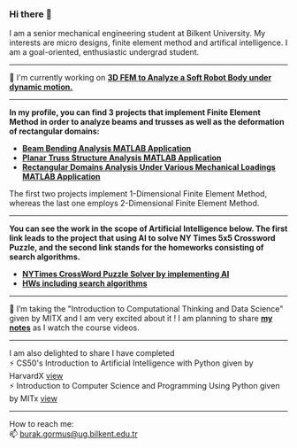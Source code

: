 ### Hi there 👋

I am a senior mechanical engineering student at Bilkent University. My interests are micro designs, finite element method and artifical intelligence. I am a goal-oriented, enthusiastic undergrad student. 

---
🌱 I'm currently working on  [**3D FEM to Analyze a Soft Robot Body under dynamic motion.**](https://github.com/MuhammedBurakGormus/SoftRobotBodyDeformation-3DFEM) 

---

**In my profile, you can find 3 projects that implement Finite Element Method in order to analyze beams and trusses as well as the deformation of rectangular domains:**
- [**Beam Bending Analysis MATLAB Application**](https://github.com/MuhammedBurakGormus/BeamBendingAnalysis-MATLAB-Application)
- [**Planar Truss Structure Analysis  MATLAB Application**](https://github.com/MuhammedBurakGormus/PlanarTrussStructureAnalysis-MATLAB-Application)
- [**Rectangular Domains Analysis Under Various Mechanical Loadings MATLAB Application**](https://github.com/MuhammedBurakGormus/2DFiniteElement)

The first two projects implement 1-Dimensional Finite Element Method, whereas the last one employs 2-Dimensional Finite Element Method.

--- 

**You can see the work in the scope of Artificial Intelligence below. The first link leads to the project that using AI to solve NY Times 5x5 Crossword Puzzle, and the second link stands for the homeworks consisting of search algorithms.**

- [**NYTimes CrossWord Puzzle Solver by implementing AI**](https://github.com/MuhammedBurakGormus/NYTimes-CrossWord-Puzzle-Solver)
- [**HWs including search algorithms**](https://github.com/MuhammedBurakGormus/Artificial-Intelligence-CS461---Homeworks)

---

🌱 I’m taking the "Introduction to Computational Thinking and Data Science" given by MITX and I am very excited about it ! I am planning to share [**my notes**](https://github.com/MuhammedBurakGormus/Intro_to_Computational_Thinking_and_Data_Science) as I watch the course videos.

--- 

I am also delighted to share I have completed \
⚡ CS50's Introduction to Artificial Intelligence with Python given by HarvardX [view](https://courses.edx.org/certificates/fadece01b7954accb781645d859bfc22) \
⚡ Introduction to Computer Science and Programming Using Python given by MITx [view](https://courses.edx.org/certificates/ebc3055905384600aebd2d330d7bc94c)

--- 
How to reach me: \
📫 burak.gormus@ug.bilkent.edu.tr 

<!--
**MuhammedBurakGormus/MuhammedBurakGormus** is a ✨ _special_ ✨ repository because its `README.md` (this file) appears on your GitHub profile.

Here are some ideas to get you started:

- 🔭 I’m currently working on ...
- 🌱 I’m currently learning ...
- 👯 I’m looking to collaborate on ...
- 🤔 I’m looking for help with ...
- 💬 Ask me about ...
- 📫 How to reach me: ...
- 😄 Pronouns: ...
- ⚡ Fun fact: ...
-->
